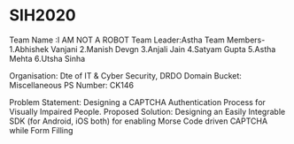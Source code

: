 # SIH2020

Team Name :I AM NOT A ROBOT
Team Leader:Astha
Team Members-
1.Abhishek Vanjani
2.Manish Devgn
3.Anjali Jain
4.Satyam Gupta
5.Astha Mehta
6.Utsha Sinha

Organisation: Dte of IT & Cyber Security, DRDO
Domain Bucket: Miscellaneous
PS Number: CK146

Problem Statement:
Designing a CAPTCHA Authentication Process for Visually Impaired People.
Proposed Solution:
Designing an Easily Integrable SDK (for Android, iOS both) for enabling Morse Code driven CAPTCHA while Form Filling



